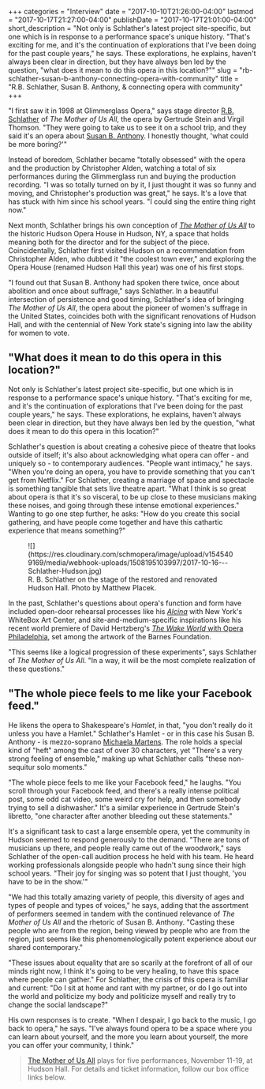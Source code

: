 +++
categories = "Interview"
date = "2017-10-10T21:26:00-04:00"
lastmod = "2017-10-17T21:27:00-04:00"
publishDate = "2017-10-17T21:01:00-04:00"
short_description = "Not only is Schlather&#039;s latest project site-specific, but one which is in response to a performance space&#039;s unique history. &quot;That&#039;s exciting for me, and it&#039;s the continuation of explorations that I&#039;ve been doing for the past couple years,&quot; he says. These explorations, he explains, haven&#039;t always been clear in direction, but they have always ben led by the question, &quot;what does it mean to do this opera in this location?&quot;"
slug = "rb-schlather-susan-b-anthony-connecting-opera-with-community"
title = "R.B. Schlather, Susan B. Anthony, &amp; connecting opera with community"
+++

"I first saw it in 1998 at Glimmerglass Opera," says stage director [R.B. Schlather](/scene/people/rb-schlather/) of *The Mother of Us All*, the opera by Gertrude Stein and Virgil Thomson. "They were going to take us to see it on a school trip, and they said it's an opera about [Susan B. Anthony](https://en.wikipedia.org/wiki/Susan_B._Anthony). I honestly thought, 'what could be more boring?'"

Instead of boredom, Schlather became "totally obsessed" with the opera and the production by Christopher Alden, watching a total of six performances during the Glimmerglass run and buying the production recording. "I was so totally turned on by it, I just thought it was so funny and moving, and Christopher's production was great," he says. It's a love that has stuck with him since his school years. "I could sing the entire thing right now."

Next month, Schlather brings his own conception of [*The Mother of Us All*](http://hudsonhall.org/2016/11/15/the-mother-of-us-all-directed-by-r-b-schlather-november-11-12-18-19/) to the historic Hudson Opera House in Hudson, NY, a space that holds meaning both for the director and for the subject of the piece. Coincidentally, Schlather first visited Hudson on a recommendation from Christopher Alden, who dubbed it "the coolest town ever," and exploring the Opera House (renamed Hudson Hall this year) was one of his first stops. 

"I found out that Susan B. Anthony had spoken there twice, once about abolition and once about suffrage," says Schlather. In a beautiful intersection of persistence and good timing, Schlather's idea of bringing *The Mother of Us All*, the opera about the pioneer of women's suffrage in the United States, coincides both with the significant renovations of Hudson Hall, and with the centennial of New York state's signing into law the ability for women to vote.

## "What does it mean to do this opera in this location?"

Not only is Schlather's latest project site-specific, but one which is in response to a performance space's unique history. "That's exciting for me, and it's the continuation of explorations that I've been doing for the past couple years," he says. These explorations, he explains, haven't always been clear in direction, but they have always ben led by the question, "what does it mean to do this opera in this location?"

Schlather's question is about creating a cohesive piece of theatre that looks outside of itself; it's also about acknowledging what opera can offer - and uniquely so - to contemporary audiences. "People want intimacy," he says. "When you're doing an opera, you have to provide something that you can't get from Netflix." For Schlather, creating a marriage of space and spectacle is something tangible that sets live theatre apart. "What I think is so great about opera is that it's so visceral, to be up close to these musicians making these noises, and going through these intense emotional experiences." Wanting to go one step further, he asks: "How do you create this social gathering, and have people come together and have this cathartic experience that means something?"

<figure data-type="image">
![](https://res.cloudinary.com/schmopera/image/upload/v1545409169/media/webhook-uploads/1508195103997/2017-10-16---Schlather-Hudson.jpg)
<figcaption>R. B. Schlather on the stage of the restored and renovated Hudson Hall. Photo by Matthew Placek.</figcaption>
</figure>

In the past, Schlather's questions about opera's function and form have included open-door rehearsal processes like his [*Alcina*](/good-ideas-rehearsal-as-performance/) with New York's WhiteBox Art Center, and site-and-medium-specific inspirations like his recent world premiere of David Hertzberg's [*The Wake World* with Opera Philadelphia](/an-organic-integration-the-wake-world/), set among the artwork of the Barnes Foundation. 

"This seems like a logical progression of these experiments", says Schlather of *The Mother of Us All*. "In a way, it will be the most complete realization of these questions."

## "The whole piece feels to me like your Facebook feed."

He likens the opera to Shakespeare's *Hamlet*, in that, "you don't really do it unless you have a Hamlet." Schlather's Hamlet - or in this case his Susan B. Anthony - is mezzo-soprano [Michaela Martens](/scene/people/michaela-marten/s). The role holds a special kind of "heft" among the cast of over 30 characters, yet "There's a very strong feeling of ensemble," making up what Schlather calls "these non-sequitur solo moments." 

"The whole piece feels to me like your Facebook feed," he laughs. "You scroll through your Facebook feed, and there's a really intense political post, some odd cat video, some weird cry for help, and then somebody trying to sell a dishwasher." It's a similar experience in Gertrude Stein's libretto, "one character after another bleeding out these statements."

It's a significant task to cast a large ensemble opera, yet the community in Hudson seemed to respond generously to the demand. "There are tons of musicians up there, and people really came out of the woodwork," says Schlather of the open-call audition process he held with his team. He heard working professionals alongside people who hadn't sung since their high school years. "Their joy for singing was so potent that I just thought, 'you have to be in the show.'"

"We had this totally amazing variety of people, this diversity of ages and types of people and types of voices," he says, adding that the assortment of performers seemed in tandem with the continued relevance of *The Mother of Us All* and the rhetoric of Susan B. Anthony. "Casting these people who are from the region, being viewed by people who are from the region, just seems like this phenomenologically potent experience about our shared contemporary."

"These issues about equality that are so scarily at the forefront of all of our minds right now, I think it's going to be very healing, to have this space where people can gather." For Schlather, the crisis of this opera is familiar and current: "Do I sit at home and rant with my partner, or do I go out into the world and politicize my body and politicize myself and really try to change the social landscape?"

His own responses is to create. "When I despair, I go back to the music, I go back to opera," he says. "I've always found opera to be a space where you can learn about yourself, and the more you learn about yourself, the more you can offer your community, I think."

>[The Mother of Us All](http://hudsonhall.org/2016/11/15/the-mother-of-us-all-directed-by-r-b-schlather-november-11-12-18-19/) plays for five performances, November 11-19, at Hudson Hall. For details and ticket information, follow our box office links below.
